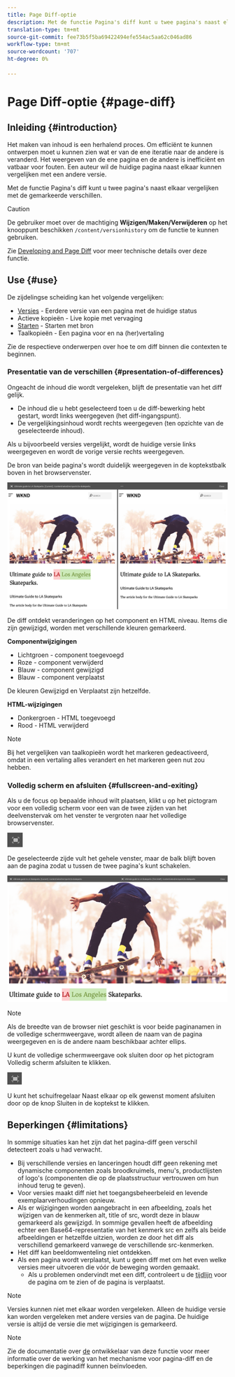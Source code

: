 ```yaml
---
title: Page Diff-optie
description: Met de functie Pagina's diff kunt u twee pagina's naast elkaar vergelijken met de gemarkeerde verschillen.
translation-type: tm+mt
source-git-commit: fee73b5f5ba69422494efe554ac5aa62c046ad86
workflow-type: tm+mt
source-wordcount: '707'
ht-degree: 0%

---
```



# Page Diff-optie {#page-diff}

## Inleiding {#introduction}

Het maken van inhoud is een herhalend proces. Om efficiënt te kunnen ontwerpen moet u kunnen zien wat er van de ene iteratie naar de andere is veranderd. Het weergeven van de ene pagina en de andere is inefficiënt en vatbaar voor fouten. Een auteur wil de huidige pagina naast elkaar kunnen vergelijken met een andere versie.

Met de functie Pagina&#39;s diff kunt u twee pagina&#39;s naast elkaar vergelijken met de gemarkeerde verschillen.

>[!CAUTION]
>
>De gebruiker moet over de machtiging **Wijzigen/Maken/Verwijderen** op het knooppunt beschikken `/content/versionhistory` om de functie te kunnen gebruiken.
>
>Zie [Developing and Page Diff](/help/implementing/developing/introduction/page-diff.md#operation-details) voor meer technische details over deze functie.

## Use {#use}

De zijdelingse scheiding kan het volgende vergelijken:

* [Versies](/help/sites-cloud/authoring/features/page-versions.md#comparing-a-version-with-current-page) - Eerdere versie van een pagina met de huidige status
* Actieve kopieën - Live kopie met vervaging <!-- [Live Copies](/help/sites-administering/msm-livecopy.md#comparing-a-live-copy-page-with-a-blueprint-page) - Live Copy with its Blueprint-->
* [Starten](/help/sites-cloud/authoring/launches/editing.md#comparing-a-launch-page-to-its-source-page) - Starten met bron
* Taalkopieën - Een pagina voor en na (her)vertaling <!-- [Language Copies](/help/sites-administering/tc-manage.md#comparing-language-copies) - A page before and after (re-)translation-->

Zie de respectieve onderwerpen over hoe te om diff binnen die contexten te beginnen.

### Presentatie van de verschillen {#presentation-of-differences}

Ongeacht de inhoud die wordt vergeleken, blijft de presentatie van het diff gelijk.

* De inhoud die u hebt geselecteerd toen u de diff-bewerking hebt gestart, wordt links weergegeven (het diff-ingangspunt).
* De vergelijkingsinhoud wordt rechts weergegeven (ten opzichte van de geselecteerde inhoud).

Als u bijvoorbeeld versies vergelijkt, wordt de huidige versie links weergegeven en wordt de vorige versie rechts weergegeven.

De bron van beide pagina&#39;s wordt duidelijk weergegeven in de koptekstbalk boven in het browservenster.

![Versies naast elkaar](/help/sites-cloud/authoring/assets/versions-side-by-side.png)

De diff ontdekt veranderingen op het component en HTML niveau. Items die zijn gewijzigd, worden met verschillende kleuren gemarkeerd.

**Componentwijzigingen**

* Lichtgroen - component toegevoegd
* Roze - component verwijderd
* Blauw - component gewijzigd
* Blauw - component verplaatst

De kleuren Gewijzigd en Verplaatst zijn hetzelfde.

**HTML-wijzigingen**

* Donkergroen - HTML toegevoegd
* Rood - HTML verwijderd

>[!NOTE]
>
>Bij het vergelijken van taalkopieën wordt het markeren gedeactiveerd, omdat in een vertaling alles verandert en het markeren geen nut zou hebben.

### Volledig scherm en afsluiten {#fullscreen-and-exiting}

Als u de focus op bepaalde inhoud wilt plaatsen, klikt u op het pictogram voor een volledig scherm voor een van de twee zijden van het deelvenstervak om het venster te vergroten naar het volledige browservenster.

![Knop Volledig scherm](/help/sites-cloud/authoring/assets/versions-full-screen.png)

De geselecteerde zijde vult het gehele venster, maar de balk blijft boven aan de pagina zodat u tussen de twee pagina&#39;s kunt schakelen.

![Modus Volledig scherm](/help/sites-cloud/authoring/assets/versions-full-screen-mode.png)

>[!NOTE]
>
>Als de breedte van de browser niet geschikt is voor beide paginanamen in de volledige schermweergave, wordt alleen de naam van de pagina weergegeven en is de andere naam beschikbaar achter ellips.

U kunt de volledige schermweergave ook sluiten door op het pictogram Volledig scherm afsluiten te klikken.

![Modus Volledig scherm afsluiten](/help/sites-cloud/authoring/assets/versions-exit-full-screen.png)

U kunt het schuifregelaar Naast elkaar op elk gewenst moment afsluiten door op de knop Sluiten in de koptekst te klikken.

## Beperkingen {#limitations}

In sommige situaties kan het zijn dat het pagina-diff geen verschil detecteert zoals u had verwacht.

* Bij verschillende versies en lanceringen houdt diff geen rekening met dynamische componenten zoals broodkruimels, menu&#39;s, productlijsten of logo&#39;s (componenten die op de plaatsstructuur vertrouwen om hun inhoud terug te geven).
* Voor versies maakt diff niet het toegangsbeheerbeleid en levende exemplaarverhoudingen opnieuw.
* Als er wijzigingen worden aangebracht in een afbeelding, zoals het wijzigen van de kenmerken alt, title of src, wordt deze in blauw gemarkeerd als gewijzigd. In sommige gevallen heeft de afbeelding echter een Base64-representatie van het kenmerk src en zelfs als beide afbeeldingen er hetzelfde uitzien, worden ze door het diff als verschillend gemarkeerd vanwege de verschillende src-kenmerken.
* Het diff kan beeldomwenteling niet ontdekken.
* Als een pagina wordt verplaatst, kunt u geen diff met om het even welke versies meer uitvoeren die vóór de beweging worden gemaakt.
   * Als u problemen ondervindt met een diff, controleert u de [tijdlijn](/help/sites-cloud/authoring/getting-started/basic-handling.md#timeline) voor de pagina om te zien of de pagina is verplaatst.

>[!NOTE]
>
>Versies kunnen niet met elkaar worden vergeleken. Alleen de huidige versie kan worden vergeleken met andere versies van de pagina. De huidige versie is altijd de versie die met wijzigingen is gemarkeerd.

>[!NOTE]
>
>Zie de documentatie over [de](/help/implementing/developing/introduction/page-diff.md) ontwikkelaar van deze functie voor meer informatie over de werking van het mechanisme voor pagina-diff en de beperkingen die paginadiff kunnen beïnvloeden.
